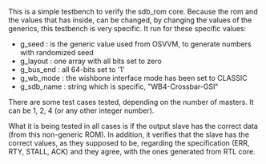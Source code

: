 This is a simple testbench to verify the sdb_rom core. Because the rom and the values that has inside, can be changed, by changing the values of the generics, this testbench is very specific. It run for these specific values:

  - g_seed     : is the generic value used from OSVVM, to generate numbers with randomized seed
  - g_layout   : one array with all bits set to zero
  - g_bus_end  : all 64-bits set to '1'
  - g_wb_mode  : the wishbone interface mode has been set to CLASSIC
  - g_sdb_name : string which is specific, "WB4-Crossbar-GSI"

There are some test cases tested, depending on the number of masters. It can be 1, 2, 4 (or any other integer number).

What it is being tested in all cases is if the output slave has the correct data (from this non-generic ROM). In addition, it verifies that the slave has the correct values, as they supposed to be, regarding the specification (ERR, RTY, STALL, ACK) and they agree, with the ones generated from RTL core. 
